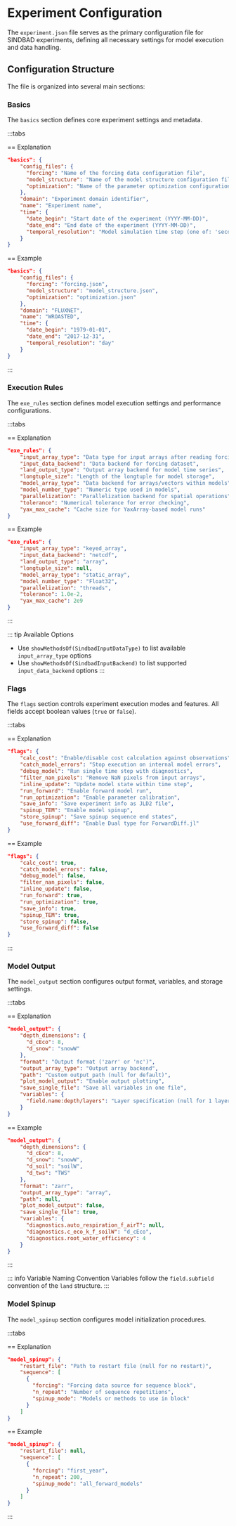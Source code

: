 # Experiment Configuration

The `experiment.json` file serves as the primary configuration file for SINDBAD experiments, defining all necessary settings for model execution and data handling.

## Configuration Structure

The file is organized into several main sections:

### Basics

The `basics` section defines core experiment settings and metadata.

:::tabs

== Explanation
```json
"basics": {
    "config_files": {
      "forcing": "Name of the forcing data configuration file",
      "model_structure": "Name of the model structure configuration file",
      "optimization": "Name of the parameter optimization configuration file"
    },
    "domain": "Experiment domain identifier",
    "name": "Experiment name",
    "time": {
      "date_begin": "Start date of the experiment (YYYY-MM-DD)",
      "date_end": "End date of the experiment (YYYY-MM-DD)",
      "temporal_resolution": "Model simulation time step (one of: 'second', 'minute', 'halfhour', 'hour', 'day', 'week', 'month', 'year', 'decade')"
    }
}
```

== Example
```json
"basics": {
    "config_files": {
      "forcing": "forcing.json",
      "model_structure": "model_structure.json",
      "optimization": "optimization.json"
    },
    "domain": "FLUXNET",
    "name": "WROASTED",
    "time": {
      "date_begin": "1979-01-01",
      "date_end": "2017-12-31",
      "temporal_resolution": "day"
    }
}
```
:::

### Execution Rules

The `exe_rules` section defines model execution settings and performance configurations.

:::tabs

== Explanation
```json
"exe_rules": {
    "input_array_type": "Data type for input arrays after reading forcing data",
    "input_data_backend": "Data backend for forcing dataset",
    "land_output_type": "Output array backend for model time series",
    "longtuple_size": "Length of the longtuple for model storage",
    "model_array_type": "Data backend for arrays/vectors within models",
    "model_number_type": "Numeric type used in models",
    "parallelization": "Parallelization backend for spatial operations",
    "tolerance": "Numerical tolerance for error checking",
    "yax_max_cache": "Cache size for YaxArray-based model runs"
}
```

== Example
```json
"exe_rules": {
    "input_array_type": "keyed_array",
    "input_data_backend": "netcdf",
    "land_output_type": "array",
    "longtuple_size": null,
    "model_array_type": "static_array",
    "model_number_type": "Float32",
    "parallelization": "threads",
    "tolerance": 1.0e-2,
    "yax_max_cache": 2e9
}
```
:::

::: tip Available Options
- Use `showMethodsOf(SindbadInputDataType)` to list available `input_array_type` options
- Use `showMethodsOf(SindbadInputBackend)` to list supported `input_data_backend` options
:::

### Flags

The `flags` section controls experiment execution modes and features. All fields accept boolean values (`true` or `false`).

:::tabs

== Explanation
```json
"flags": {
    "calc_cost": "Enable/disable cost calculation against observations",
    "catch_model_errors": "Stop execution on internal model errors",
    "debug_model": "Run single time step with diagnostics",
    "filter_nan_pixels": "Remove NaN pixels from input arrays",
    "inline_update": "Update model state within time step",
    "run_forward": "Enable forward model run",
    "run_optimization": "Enable parameter calibration",
    "save_info": "Save experiment info as JLD2 file",
    "spinup_TEM": "Enable model spinup",
    "store_spinup": "Save spinup sequence end states",
    "use_forward_diff": "Enable Dual type for ForwardDiff.jl"
}
```

== Example
```json
"flags": {
    "calc_cost": true,
    "catch_model_errors": false,
    "debug_model": false,
    "filter_nan_pixels": false,
    "inline_update": false,
    "run_forward": true,
    "run_optimization": true,
    "save_info": true,
    "spinup_TEM": true,
    "store_spinup": false,
    "use_forward_diff": false
}
```
:::

### Model Output

The `model_output` section configures output format, variables, and storage settings.

:::tabs

== Explanation
```json
"model_output": {
    "depth_dimensions": {
      "d_cEco": 8,
      "d_snow": "snowW"
    },
    "format": "Output format ('zarr' or 'nc')",
    "output_array_type": "Output array backend",
    "path": "Custom output path (null for default)",
    "plot_model_output": "Enable output plotting",
    "save_single_file": "Save all variables in one file",
    "variables": {
      "field.name:depth/layers": "Layer specification (null for 1 layer, string for depth dimension, or number for layers)"
    }
}
```

== Example
```json
"model_output": {
    "depth_dimensions": {
      "d_cEco": 8,
      "d_snow": "snowW",
      "d_soil": "soilW",
      "d_tws": "TWS"
    },
    "format": "zarr",
    "output_array_type": "array",
    "path": null,
    "plot_model_output": false,
    "save_single_file": true,
    "variables": {
      "diagnostics.auto_respiration_f_airT": null,
      "diagnostics.c_eco_k_f_soilW": "d_cEco",
      "diagnostics.root_water_efficiency": 4
    }
}
```
:::

::: info Variable Naming Convention
Variables follow the `field.subfield` convention of the `land` structure.
:::

### Model Spinup

The `model_spinup` section configures model initialization procedures.

:::tabs

== Explanation
```json
"model_spinup": {
    "restart_file": "Path to restart file (null for no restart)",
    "sequence": [
      {
        "forcing": "Forcing data source for sequence block",
        "n_repeat": "Number of sequence repetitions",
        "spinup_mode": "Models or methods to use in block"
      }
    ]
}
```

== Example
```json
"model_spinup": {
    "restart_file": null,
    "sequence": [
      {
        "forcing": "first_year",
        "n_repeat": 200,
        "spinup_mode": "all_forward_models"
      }
    ]
}
```
:::
